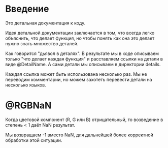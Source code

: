 # Введение
Это детальная документация к коду.

Идея детальной документации заключается в том, что всегда
легко объяснить, что делает функция, но чтобы понять как
она это делает нужно знать множество деталей.

Как говорится "дьявол в деталях". В результате мы в коде
описываем только "что делает каждая функция" и расставляем
ссылки на детали в виде @DetailName. А сами детали мы
описываем в директории details.

Каждая ссылка может быть использована несколько раз.
Мы не переводим комментарии, но можем захотеть перевести
детали на несколько языков.

# @RGBNaN
Когда цветовой компонент (R, G или B) отрицательный,
то возведение в степень < 1 даёт NaN результат.

Мы возвращаем -1 вместо NaN, для дальнейшей более
корректной обработки этой ситуации.
